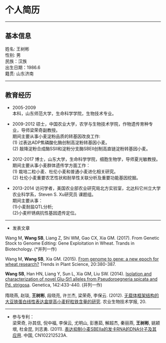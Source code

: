 # 个人简历
---

## 基本信息
姓名: 王树彬  
性别: 男  
民族：汉族  
出生日期：1986.6  
籍贯: 山东济南

---

## 教育经历
* 2005-2009  
  本科，山东师范大学，生命科学学院，生物技术专业。
  
* 2009-2012
  硕士，中国农业大学，农学与生物技术学院，作物遗传育种专业，导师梁荣奇副教授。  
  期间主要从事小麦淀粉品质的转基因改良工作:  
  (1) 过表达ADP焦磷酸化酶创制高淀粉转基因小麦。  
  (2) 敲降淀粉合成酶SSII和淀粉分支酶SBEII创制高直链淀粉转基因小麦。

* 2012-2017
  博士，山东大学，生命科学学院，细胞生物学，导师夏光敏教授。  
  期间主要从事小麦群体遗传学方面工作：  
  (1) 栽培二粒小麦、杜伦小麦和普通小麦进化相关研究。  
  (2) 杜伦小麦重要农艺性状和耐旱性关联分析及重要功能基因挖掘。

* 2013-2014
  访问学者，美国农业部农业研究局北方实验室，北达科它州立大学农业科学系，Steven S. Xu研究员
课题组。  
  期间主要从事：  
  (1)小麦耐盐QTL分析;  
  (2)小麦秆锈病抗性基因遗传定位。

---

* 发表文章

Wang M, **Wang SB**, Liang Z, Shi WM, Gao CX, Xia GM. (2017). From Genetic Stock to Genome Editing: Gene Exploitation in Wheat. Trands in Biotechology. (*并列一作)

Wang M, **Wang SB**, Xia GM. (2015). [From genome to gene: a new epoch for wheat research?](http://doi.10.1016/j.tplants.2015.03.010) Trends in Plant Science, 20:380-387.

**Wang SB**, Han HN, Liang Y, Sun L, Xia GM, Liu SW. (2014). [Isolation and characterization of novel Glu-St1 alleles from Pseudoroegneria spicata and Pd. strigosa](http://doi.10.1007/s10709-014-9787-0). Genetica, 142:433-440. (并列一作)

隋晓燕, 赵琰, **王树彬**, 段晓亮, 许兰杰, 梁荣奇, 李保云. (2012). [无载体框架结构的大豆铁蛋白线性表达盒提高小麦籽粒铁含量的研究](http://doi.10.3969/j.issn.1674-7968.2012.07.006). 农业生物技术学报, 20.

---

* 参与专利：  
梁荣奇, 孙其信, 倪中福, 李保云, 尤明山, 彭惠茹, 解超杰, 秦丽燕, **王树彬**, 姚颖垠, 杜金昆, 刘志勇. (2011). [表达抑制小麦SBEIIa的发卡RNA的DNA分子及其应用](http://www.xjishu.com/zhuanli/01/201110131466.html). 中国, CN102212523A.

